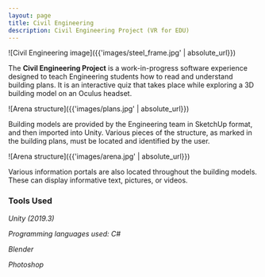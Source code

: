 ```yaml
---
layout: page
title: Civil Engineering
description: Civil Engineering Project (VR for EDU)
---
```


![Civil Engineering image]({{'images/steel_frame.jpg' | absolute_url}})

The **Civil Engineering Project** is a work-in-progress software experience designed to teach Engineering students how to read and understand building plans. It is an interactive quiz that takes place while exploring a 3D building model on an Oculus headset.

![Arena structure]({{'images/plans.jpg' | absolute_url}})

Building models are provided by the Engineering team in SketchUp format, and then imported into Unity. Various pieces of the structure, as marked in the building plans, must be located and identified by the user. 

![Arena structure]({{'images/arena.jpg' | absolute_url}})

Various information portals are also located throughout the building models. These can display informative text, pictures, or videos.

### Tools Used

*Unity (2019.3)*

*Programming languages used: C#*

*Blender*

*Photoshop*